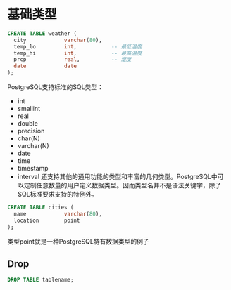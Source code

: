# 基础类型

```sql
CREATE TABLE weather (
  city            varchar(80),
  temp_lo         int,           -- 最低温度
  temp_hi         int,           -- 最高温度
  prcp            real,          -- 湿度
  date            date
);
```

PostgreSQL支持标准的SQL类型：
- int
- smallint
- real
- double
- precision
- char(N)
- varchar(N)
- date
- time
- timestamp
- interval
还支持其他的通用功能的类型和丰富的几何类型。PostgreSQL中可以定制任意数量的用户定义数据类型。因而类型名并不是语法关键字，除了SQL标准要求支持的特例外。

```sql
CREATE TABLE cities (
  name            varchar(80),
  location        point
);
```

类型point就是一种PostgreSQL特有数据类型的例子

## Drop

```sql
DROP TABLE tablename;
```